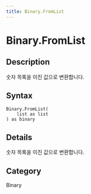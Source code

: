 ```yaml
---
title: Binary.FromList
---
```


# Binary.FromList


## Description

숫자 목록을 이진 값으로 변환합니다.


## Syntax

```powerquery
Binary.FromList(
    list as list
) as binary
```


## Details

숫자 목록을 이진 값으로 변환합니다.



## Category
Binary
